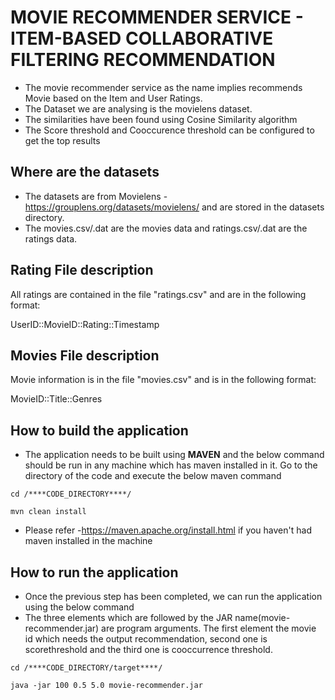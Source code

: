 # MOVIE RECOMMENDER SERVICE - ITEM-BASED COLLABORATIVE FILTERING RECOMMENDATION

* The movie recommender service as the name implies recommends Movie based on the Item and User Ratings.
* The Dataset we are analysing is the movielens dataset.
* The similarities have been found using Cosine Similarity algorithm
* The Score threshold and Cooccurence threshold can be configured to get the top results


## Where are the datasets

* The datasets are from Movielens - https://grouplens.org/datasets/movielens/ and are stored in the datasets directory.
* The movies.csv/.dat are the movies data and ratings.csv/.dat are the ratings data.

## Rating File description

All ratings are contained in the file "ratings.csv" and are in the following format:

UserID::MovieID::Rating::Timestamp


## Movies File description

Movie information is in the file "movies.csv" and is in the following format:

MovieID::Title::Genres


## How to build the application

* The application needs to be built using **MAVEN** and the below command should be run in any machine which has maven installed in it. Go to the directory of the code and execute the below maven command

```
cd /****CODE_DIRECTORY****/

mvn clean install
```

* Please refer -https://maven.apache.org/install.html if you haven't had maven installed in the machine


## How to run the application

* Once the previous step has been completed, we can run the application using the below command
* The three elements which are followed by the JAR name(movie-recommender.jar) are program arguments. The first element the movie id which needs the output recommendation, second one is scorethreshold and the third one is cooccurrence threshold.

```
cd /****CODE_DIRECTORY/target****/

java -jar 100 0.5 5.0 movie-recommender.jar
```
